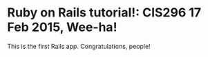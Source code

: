 # Ruby on Rails tutorial!: CIS296 17 Feb 2015, Wee-ha!

This is the first Rails app. Congratulations, people!
